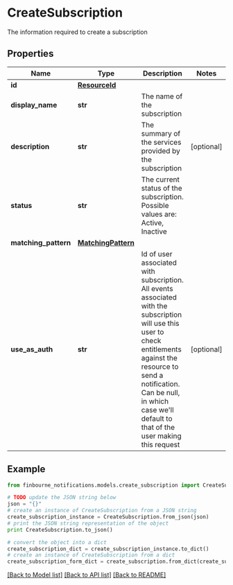# CreateSubscription

The information required to create a subscription

## Properties
Name | Type | Description | Notes
------------ | ------------- | ------------- | -------------
**id** | [**ResourceId**](ResourceId.md) |  | 
**display_name** | **str** | The name of the subscription | 
**description** | **str** | The summary of the services provided by the subscription | [optional] 
**status** | **str** | The current status of the subscription. Possible values are: Active, Inactive | 
**matching_pattern** | [**MatchingPattern**](MatchingPattern.md) |  | 
**use_as_auth** | **str** | Id of user associated with subscription. All events associated with   the subscription will use this user to check entitlements against   the resource to send a notification. Can be null, in which case   we&#39;ll default to that of the user making this request | [optional] 

## Example

```python
from finbourne_notifications.models.create_subscription import CreateSubscription

# TODO update the JSON string below
json = "{}"
# create an instance of CreateSubscription from a JSON string
create_subscription_instance = CreateSubscription.from_json(json)
# print the JSON string representation of the object
print CreateSubscription.to_json()

# convert the object into a dict
create_subscription_dict = create_subscription_instance.to_dict()
# create an instance of CreateSubscription from a dict
create_subscription_form_dict = create_subscription.from_dict(create_subscription_dict)
```
[[Back to Model list]](../README.md#documentation-for-models) [[Back to API list]](../README.md#documentation-for-api-endpoints) [[Back to README]](../README.md)


